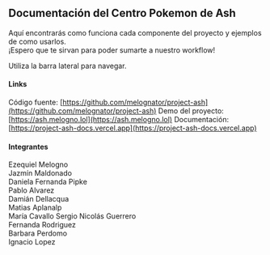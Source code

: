 ## Documentación del Centro Pokemon de Ash

Aquí encontrarás como funciona cada componente del proyecto y ejemplos de como usarlos.  
¡Espero que te sirvan para poder sumarte a nuestro workflow!

Utiliza la barra lateral para navegar.  

#### Links
Código fuente: [https://github.com/melognator/project-ash](https://github.com/melognator/project-ash)
Demo del proyecto: [https://ash.melogno.lol](https://ash.melogno.lol)
Documentación: [https://project-ash-docs.vercel.app](https://project-ash-docs.vercel.app)

#### Integrantes
Ezequiel Melogno  
Jazmín Maldonado  
Daniela Fernanda Pipke  
Pablo Alvarez  
Damián Dellacqua  
Matias Aplanalp  
María Cavallo
Sergio Nicolás Guerrero  
Fernanda Rodriguez  
Barbara Perdomo  
Ignacio Lopez  